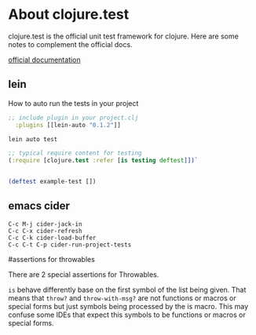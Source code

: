 # About clojure.test


clojure.test is the official unit test framework for clojure. Here are some notes to complement the official docs.

[official documentation](https://clojure.github.io/clojure/clojure.test-api.html)


## lein

How to auto run the tests in your project

```clojure
;; include plugin in your project.clj
  :plugins [[lein-auto "0.1.2"]]
```

```bash
lein auto test
```


```clojure
;; typical require content for testing
(:require [clojure.test :refer [is testing deftest]])`


(deftest example-test [])
```

## emacs cider

```
C-c M-j cider-jack-in 
C-c C-x cider-refresh
C-c C-k cider-load-buffer
C-c C-t C-p cider-run-project-tests
```

#assertions for throwables


There are 2 special assertions for Throwables. 

`is` behave differently base on the first symbol of the list being given. 
That means that `throw?` and `throw-with-msg?` are not functions or macros or special forms but just symbols being processed by the is macro.
This may confuse some IDEs that expect this symbols to be functions or macros or special forms. 
